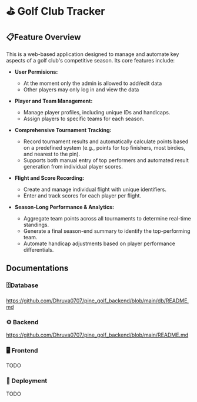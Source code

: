 # ⛳ Golf Club Tracker
## 📋Feature Overview
This is a web-based application designed to manage and automate key aspects of a golf club's competitive season. 
Its core features include:
* **User Permisions:**
    * At the moment only the admin is allowed to add/edit data
    * Other players may only log in and view the data
* **Player and Team Management:**
    * Manage player profiles, including unique IDs and handicaps.
    * Assign players to specific teams for each season.

* **Comprehensive Tournament Tracking:**
    * Record tournament results and automatically calculate points based on a predefined system
        (e.g., points for top finishers, most birdies, and nearest to the pin).
    * Supports both manual entry of top performers and automated result generation from individual player scores.

* **Flight and Score Recording:**
    * Create and manage individual flight with unique identifiers.
    * Enter and track scores for each player per flight.

* **Season-Long Performance & Analytics:**
    * Aggregate team points across all tournaments to determine real-time standings.
    * Generate a final season-end summary to identify the top-performing team.
    * Automate handicap adjustments based on player performance differentials.

## Documentations
### 🗄️Database
https://github.com/Dhruva0707/pine_golf_backend/blob/main/db/README.md
### ⚙️ Backend
https://github.com/Dhruva0707/pine_golf_backend/blob/main/README.md
### 🖥️ Frontend
TODO
### 🛫 Deployment
TODO
